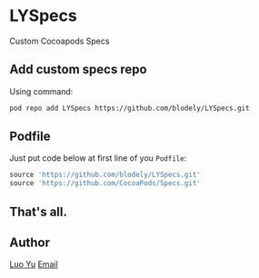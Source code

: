 # LYSpecs
Custom Cocoapods Specs

## Add custom specs repo

Using command:

```bash
pod repo add LYSpecs https://github.com/blodely/LYSpecs.git
```

## Podfile

Just put code below at first line of you `Podfile`:

```ruby
source 'https://github.com/blodely/LYSpecs.git'
source 'https://github.com/CocoaPods/Specs.git'
```

## That's all.

## Author

[Luo Yu](http://luoyu.space)
[Email](indie.luo@gmail.com)
